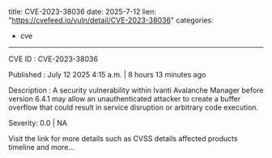  
title: CVE-2023-38036
date: 2025-7-12
lien: "https://cvefeed.io/vuln/detail/CVE-2023-38036"
categories:
  - cve
---

CVE ID : CVE-2023-38036

Published :  July 12
2025
4:15 a.m. | 8 hours
13 minutes ago

Description : A security vulnerability within Ivanti Avalanche Manager before version 6.4.1 may allow an unauthenticated attacker to create a buffer overflow that could result in service disruption or arbitrary code execution.

Severity: 0.0 | NA

Visit the link for more details
such as CVSS details
affected products
timeline
and more...
